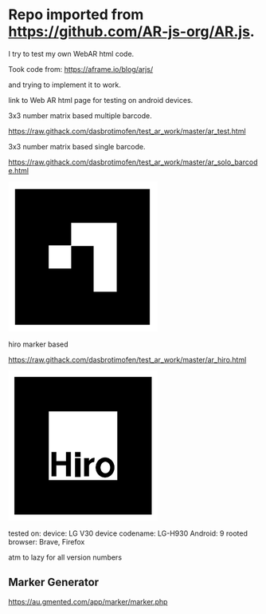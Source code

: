 # Repo imported from https://github.com/AR-js-org/AR.js.




I try to test my own WebAR html code.

Took code from:
https://aframe.io/blog/arjs/

and trying to implement it to work.


link to Web AR html page for testing on android devices.

3x3 number matrix based multiple barcode.

https://raw.githack.com/dasbrotimofen/test_ar_work/master/ar_test.html

3x3 number matrix based single barcode.

https://raw.githack.com/dasbrotimofen/test_ar_work/master/ar_solo_barcode.html


<a>
<img src="https://github.com/dasbrotimofen/test_ar_work/blob/252498c33242c9e04950fce4070fabb92ef90c8d/markers/5_border.png" width="300" />
</a>

hiro marker based

https://raw.githack.com/dasbrotimofen/test_ar_work/master/ar_hiro.html

<a>
<img src="https://github.com/dasbrotimofen/test_ar_work/blob/6b04ce3328f6dab12b875d11a8205321aeb840c1/markers/hiro.png" width="300" />
</a>





tested on: 
device: LG V30
device codename: LG-H930
Android: 9 
rooted
browser: Brave, Firefox

atm to lazy for all version numbers


## Marker Generator
https://au.gmented.com/app/marker/marker.php
